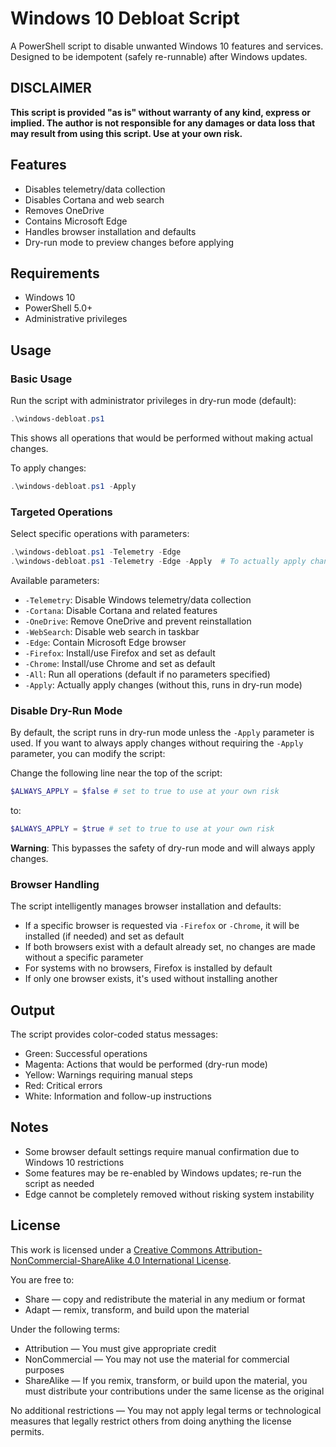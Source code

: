 # Windows 10 Debloat Script

A PowerShell script to disable unwanted Windows 10 features and services. Designed to be idempotent (safely re-runnable) after Windows updates.

## DISCLAIMER

**This script is provided "as is" without warranty of any kind, express or implied. The author is not responsible for any damages or data loss that may result from using this script. Use at your own risk.**

## Features

- Disables telemetry/data collection
- Disables Cortana and web search
- Removes OneDrive
- Contains Microsoft Edge
- Handles browser installation and defaults
- Dry-run mode to preview changes before applying

## Requirements

- Windows 10
- PowerShell 5.0+
- Administrative privileges

## Usage

### Basic Usage

Run the script with administrator privileges in dry-run mode (default):

```powershell
.\windows-debloat.ps1
```

This shows all operations that would be performed without making actual changes.

To apply changes:

```powershell
.\windows-debloat.ps1 -Apply
```

### Targeted Operations

Select specific operations with parameters:

```powershell
.\windows-debloat.ps1 -Telemetry -Edge
.\windows-debloat.ps1 -Telemetry -Edge -Apply  # To actually apply changes
```

Available parameters:
- `-Telemetry`: Disable Windows telemetry/data collection
- `-Cortana`: Disable Cortana and related features
- `-OneDrive`: Remove OneDrive and prevent reinstallation
- `-WebSearch`: Disable web search in taskbar
- `-Edge`: Contain Microsoft Edge browser
- `-Firefox`: Install/use Firefox and set as default
- `-Chrome`: Install/use Chrome and set as default
- `-All`: Run all operations (default if no parameters specified)
- `-Apply`: Actually apply changes (without this, runs in dry-run mode)

### Disable Dry-Run Mode

By default, the script runs in dry-run mode unless the `-Apply` parameter is used. If you want to always apply changes without requiring the `-Apply` parameter, you can modify the script:

Change the following line near the top of the script:
```powershell
$ALWAYS_APPLY = $false # set to true to use at your own risk
```
to:
```powershell
$ALWAYS_APPLY = $true # set to true to use at your own risk
```

**Warning**: This bypasses the safety of dry-run mode and will always apply changes.

### Browser Handling

The script intelligently manages browser installation and defaults:

- If a specific browser is requested via `-Firefox` or `-Chrome`, it will be installed (if needed) and set as default
- If both browsers exist with a default already set, no changes are made without a specific parameter
- For systems with no browsers, Firefox is installed by default
- If only one browser exists, it's used without installing another

## Output

The script provides color-coded status messages:
- Green: Successful operations
- Magenta: Actions that would be performed (dry-run mode)
- Yellow: Warnings requiring manual steps
- Red: Critical errors
- White: Information and follow-up instructions

## Notes

- Some browser default settings require manual confirmation due to Windows 10 restrictions
- Some features may be re-enabled by Windows updates; re-run the script as needed
- Edge cannot be completely removed without risking system instability

## License

This work is licensed under a [Creative Commons Attribution-NonCommercial-ShareAlike 4.0 International License](https://creativecommons.org/licenses/by-nc-sa/4.0/).

You are free to:
- Share — copy and redistribute the material in any medium or format
- Adapt — remix, transform, and build upon the material

Under the following terms:
- Attribution — You must give appropriate credit
- NonCommercial — You may not use the material for commercial purposes
- ShareAlike — If you remix, transform, or build upon the material, you must distribute your contributions under the same license as the original

No additional restrictions — You may not apply legal terms or technological measures that legally restrict others from doing anything the license permits.

